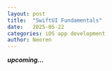 ```yaml
---
layout: post
title:  "SwiftUI Fundamentals"
date:   2025-05-22 
categories: iOS app development
author: Neoren
---
```

**_upcoming..._**
